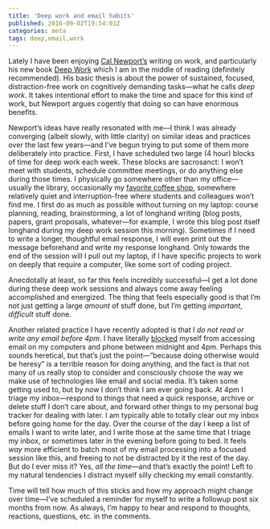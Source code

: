 ```yaml
---
title: 'Deep work and email habits'
published: 2016-09-02T19:54:01Z
categories: meta
tags: deep,email,work
---
```


<p>Lately I have been enjoying <a href="http://calnewport.com/">Cal Newport’s</a> writing on work, and particularly his new book <a href="http://calnewport.com/books/deep-work/">Deep Work</a> which I am in the middle of reading (definitely recommended). His basic thesis is about the power of sustained, focused, distraction-free work on cognitively demanding tasks—what he calls <em>deep work</em>. It takes intentional effort to make the time and space for this kind of work, but Newport argues cogently that doing so can have enormous benefits.</p>
<p>Newport’s ideas have really resonated with me—I think I was already converging (albeit slowly, with little clarity) on similar ideas and practices over the last few years—and I’ve begun trying to put some of them more deliberately into practice. First, I have scheduled two large (4 hour) blocks of time for deep work each week. These blocks are sacrosanct: I won’t meet with students, schedule committee meetings, or do anything else during those times. I physically go somewhere other than my office—usually the library, occasionally my <a href="http://bluesail.coffee/">favorite coffee shop</a>, somewhere relatively quiet and interruption-free where students and colleagues won’t find me. I first do as much as possible without turning on my laptop: course planning, reading, brainstorming, a lot of longhand writing (blog posts, papers, grant proposals, whatever—for example, I wrote this blog post itself longhand during my deep work session this morning). Sometimes if I need to write a longer, thoughtful email response, I will even print out the message beforehand and write my response longhand. Only towards the end of the session will I pull out my laptop, if I have specific projects to work on deeply that require a computer, like some sort of coding project.</p>
<p>Anecdotally at least, so far this feels incredibly successful—I get a lot done during these deep work sessions and always come away feeling accomplished and energized. The thing that feels especially good is that I’m not just getting a large <em>amount</em> of stuff done, but I’m getting <em>important</em>, <em>difficult</em> stuff done.</p>
<p>Another related practice I have recently adopted is that I <em>do not read or write any email before 4pm</em>. I have literally <a href="https://addons.mozilla.org/en-US/firefox/addon/leechblock/">blocked</a> myself from accessing email on my computers and phone between midnight and 4pm. Perhaps this sounds heretical, but that’s just the point—“because doing otherwise would be heresy” is a terrible reason for doing anything, and the fact is that not many of us really stop to consider and consciously choose the way we make use of technologies like email and social media. It’s taken some getting used to, but by now I don’t think I am ever going back. At 4pm I triage my inbox—respond to things that need a quick response, archive or delete stuff I don’t care about, and forward other things to my personal bug tracker for dealing with later. I am typically able to totally clear out my inbox before going home for the day. Over the course of the day I keep a list of emails I want to write later, and I write those at the same time that I triage my inbox, or sometimes later in the evening before going to bed. It feels <em>way</em> more efficient to batch most of my email processing into a focused session like this, and freeing to not be distracted by it the rest of the day. But do I ever miss it? Yes, <em>all the time</em>—and that’s exactly the point! Left to my natural tendencies I distract myself silly checking my email constantly.</p>
<p>Time will tell how much of this sticks and how my approach might change over time—I’ve scheduled a reminder for myself to write a followup post six months from now. As always, I’m happy to hear and respond to thoughts, reactions, questions, etc. in the comments.</p>
<div id="refs" class="references">

</div>

